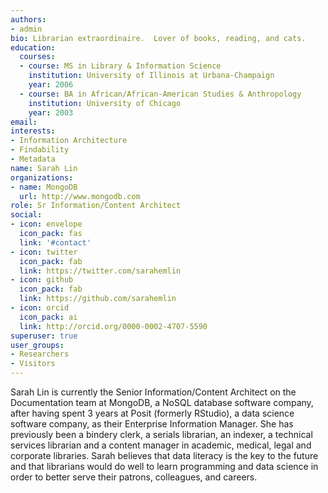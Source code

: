 ```yaml
---
authors:
- admin
bio: Librarian extraordinaire.  Lover of books, reading, and cats.
education:
  courses:
  - course: MS in Library & Information Science
    institution: University of Illinois at Urbana-Champaign
    year: 2006
  - course: BA in African/African-American Studies & Anthropology
    institution: University of Chicago
    year: 2003
email: 
interests:
- Information Architecture
- Findability
- Metadata
name: Sarah Lin
organizations:
- name: MongoDB
  url: http://www.mongodb.com
role: Sr Information/Content Architect
social:
- icon: envelope
  icon_pack: fas
  link: '#contact'
- icon: twitter
  icon_pack: fab
  link: https://twitter.com/sarahemlin
- icon: github
  icon_pack: fab
  link: https://github.com/sarahemlin
- icon: orcid
  icon_pack: ai
  link: http://orcid.org/0000-0002-4707-5590
superuser: true
user_groups:
- Researchers
- Visitors
---
```


Sarah Lin is currently the Senior Information/Content Architect on the Documentation team at MongoDB, a NoSQL database software company, after having spent 3 years at Posit (formerly RStudio), a data science software company, as their Enterprise Information Manager. She has previously been a bindery clerk, a serials librarian, an indexer, a technical services librarian and a content manager in academic, medical, legal and corporate libraries. Sarah believes that data literacy is the key to the future and that librarians would do well to learn programming and data science in order to better serve their patrons, colleagues, and careers.

